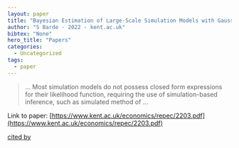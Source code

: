 ```yaml
---
layout: paper
title: "Bayesian Estimation of Large-Scale Simulation Models with Gaussian Process Regression Surrogates"
author: "S Barde - 2022 - kent.ac.uk"
bibtex: "None"
hero_title: "Papers"
categories:
  - Uncategorized
tags:
  - paper
---
```

>… Most simulation models do not possess closed form expressions for their likelihood function, requiring the use of simulation-based inference, such as simulated method of …

Link to paper: [https://www.kent.ac.uk/economics/repec/2203.pdf](https://www.kent.ac.uk/economics/repec/2203.pdf)

[cited by](https://scholar.google.com/scholar?cites=13996944156683755311&as_sdt=5,44&sciodt=0,44&hl=en&num=20)

